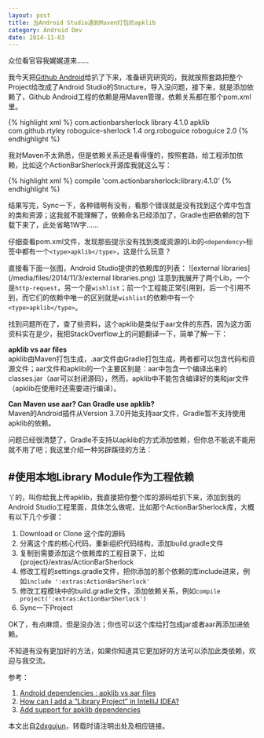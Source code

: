```yaml
---
layout: post
title: 当Android Studio遇到Maven打包的apklib
category: Android Dev
date: 2014-11-03
---
```


众位看官容我娓娓道来……

我今天把[Github Android](https://github.com/github/android)给扒了下来，准备研究研究的，我就按照套路把整个Project给改成了Android Studio的Structure，导入没问题，接下来，就是添加依赖了，Github Android工程的依赖是用Maven管理，依赖关系都在那个pom.xml里。

{% highlight xml %}
<dependencies>
    <dependency>
        <groupId>com.actionbarsherlock</groupId>
        <artifactId>library</artifactId>
        <version>4.1.0</version>
        <type>apklib</type>
    </dependency>
    <dependency>
        <groupId>com.github.rtyley</groupId>
        <artifactId>roboguice-sherlock</artifactId>
        <version>1.4</version>
    </dependency>
    <dependency>
        <groupId>org.roboguice</groupId>
        <artifactId>roboguice</artifactId>
        <version>2.0</version>
    </dependency>
<dependencies>
{% endhighlight %}

我对Maven不太熟悉，但是依赖关系还是看得懂的，按照套路，给工程添加依赖，比如这个ActionBarSherlock开源库我就这么写：

<!-- more -->

{% highlight xml %}
compile 'com.actionbarsherlock:library:4.1.0'
{% endhighlight %}

结果写完，Sync一下，各种错啊有没有，看那个错误就是没有找到这个库中包含的类和资源；这我就不能理解了，依赖命名已经添加了，Gradle也把依赖的包下载下来了，此处省略1W字……

仔细查看pom.xml文件，发现那些提示没有找到类或资源的Lib的`<dependency>`标签中都有一个`<type>apklib</type>`，这是什么玩意？

直接看下面一张图，Android Studio提供的依赖库的列表：
![external libraries](/media/files/2014/11/3/external libraries.png)
注意到我展开了两个Lib，一个是`http-request`，另一个是`wishlist`；前一个工程能正常引用到，后一个引用不到，而它们的依赖中唯一的区别就是`wishlist`的依赖中有一个`<type>apklib</type>`。

找到问题所在了，查了些资料，这个apklib是类似于aar文件的东西，因为这方面资料实在是少，我把StackOverflow上的问题翻译一下，简单了解一下：

**apklib vs aar files**<br/>
apklib由Maven打包生成，.aar文件由Gradle打包生成，两者都可以包含代码和资源文件；aar文件和apklib的一个主要区别是：aar中包含一个编译出来的classes.jar（aar可以封闭源码），然而，apklib中不能包含编译好的类和jar文件（apklib在使用时还需要进行编译）。

**Can Maven use aar? Can Gradle use apklib?**<br/>
Maven的Android插件从Version 3.7.0开始支持aar文件，Gradle暂不支持使用apklib的依赖。

问题已经很清楚了，Gradle不支持以apklib的方式添加依赖，但你总不能说不能用就不用了吧；我这里介绍一种另辟蹊径的方法：

#使用本地Library Module作为工程依赖
---
丫的，叫你给我上传apklib，我直接把你整个库的源码给扒下来，添加到我的Android Studio工程里面，具体怎么做呢，比如那个ActionBarSherlock库，大概有以下几个步骤：

1. Download or Clone 这个库的源码
2. 分离这个库的核心代码，重新组织代码结构，添加build.gradle文件
3. 复制到需要添加这个依赖库的工程目录下，比如{project}/extras/ActionBarSherlock
4. 修改工程的settings.gradle文件，把你添加的那个依赖的库include进来，例如`include ':extras:ActionBarSherlock'`
5. 修改工程模块中的build.gradle文件，添加依赖关系，例如`compile project(':extras:ActionBarSherlock')`
6. Sync一下Project

OK了，有点麻烦，但是没办法；你也可以这个库给打包成jar或者aar再添加进依赖。

不知道有没有更加好的方法，如果你知道其它更加好的方法可以添加此类依赖，欢迎与我交流。

参考：

1. [Android dependencies : apklib vs aar files](http://stackoverflow.com/questions/22657466/android-dependencies-apklib-vs-aar-files)
2. [How can I add a “Library Project” in IntelliJ IDEA?](http://stackoverflow.com/questions/8884662/how-can-i-add-a-library-project-in-intellij-idea)
3. [Add support for apklib dependencies](https://github.com/rgladwell/m2e-android/issues/8)

本文出自[2dxgujun](http://2dxgujun.com/)，转载时请注明出处及相应链接。